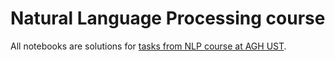 # Natural Language Processing course
All notebooks are solutions for [tasks from NLP course at AGH UST](https://github.com/apohllo/nlp).